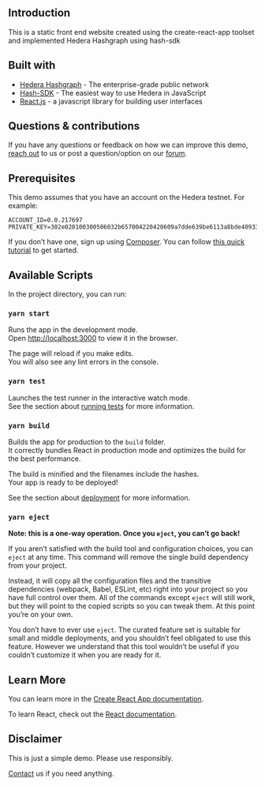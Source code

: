 ## Introduction

This is a static front end website created using the create-react-app toolset and implemented Hedera Hashgraph using hash-sdk

## Built with

* [Hedera Hashgraph](https://www.hedera.com/) - The enterprise-grade public network
* [Hash-SDK](https://github.com/hashingsystems/hash.js) - The easiest way to use Hedera in JavaScript
* [React.js](https://reactjs.org/) - a javascript library for building user interfaces

## Questions & contributions

If you have any questions or feedback on how we can improve this demo, [reach out](https://twitter.com/hashingsystems) to us or post a question/option on our [forum](https://dailystamp.io/).

## Prerequisites

This demo assumes that you have an account on the Hedera testnet. For example:

```
ACCOUNT_ID=0.0.217697
PRIVATE_KEY=302e020100300506032b657004220420609a7dde639be6113a8bde409335bc6b044532e1a6a0cc92ccd680d59841af3e
```

If you don’t have one, sign up using [Composer](https://chrome.google.com/webstore/detail/composer-for-hedera-hashg/hdjnnemgikeoehneddegfcmkljenlean?hl=en). You can follow [this quick tutorial](https://medium.com/hashingsystems/how-to-get-started-on-hedera-and-composer-in-5-easy-steps-2c2cbb6af09d) to get started.

## Available Scripts

In the project directory, you can run:

### `yarn start`

Runs the app in the development mode.<br />
Open [http://localhost:3000](http://localhost:3000) to view it in the browser.

The page will reload if you make edits.<br />
You will also see any lint errors in the console.

### `yarn test`

Launches the test runner in the interactive watch mode.<br />
See the section about [running tests](https://facebook.github.io/create-react-app/docs/running-tests) for more information.

### `yarn build`

Builds the app for production to the `build` folder.<br />
It correctly bundles React in production mode and optimizes the build for the best performance.

The build is minified and the filenames include the hashes.<br />
Your app is ready to be deployed!

See the section about [deployment](https://facebook.github.io/create-react-app/docs/deployment) for more information.

### `yarn eject`

**Note: this is a one-way operation. Once you `eject`, you can’t go back!**

If you aren’t satisfied with the build tool and configuration choices, you can `eject` at any time. This command will remove the single build dependency from your project.

Instead, it will copy all the configuration files and the transitive dependencies (webpack, Babel, ESLint, etc) right into your project so you have full control over them. All of the commands except `eject` will still work, but they will point to the copied scripts so you can tweak them. At this point you’re on your own.

You don’t have to ever use `eject`. The curated feature set is suitable for small and middle deployments, and you shouldn’t feel obligated to use this feature. However we understand that this tool wouldn’t be useful if you couldn’t customize it when you are ready for it.

## Learn More

You can learn more in the [Create React App documentation](https://facebook.github.io/create-react-app/docs/getting-started).

To learn React, check out the [React documentation](https://reactjs.org/).

## Disclaimer

This is just a simple demo. Please use responsibly.

[Contact](https://twitter.com/hashingsystems) us if you need anything.
